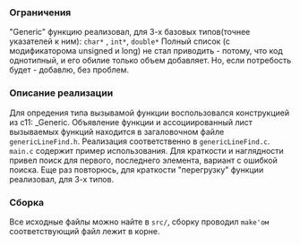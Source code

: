 ### Ограничения
"Generic" функцию реализовал, для 3-х базовых типов(точнее указателей к ним): `char*` , `int*`, `double*`
Полный список (с модификаторома unsigned и long) не стал приводить - потому, что код однотипный, и его обилие только объем добавляет. 
Но, если потребость будет - добавлю, без проблем.

### Описание реализации
Для опредения типа вызывамой функции воспользовался конструкцией из c11: \_Generic.
Объявление функции и ассоциированный лист вызываемых функций находится в загаловочном файле `genericLineFind.h`.
Реализация соответственно в `genericLineFind.c`.
`main.c` содержит пример использования. Для краткости и наглядности привел поиск для первого, последнего элемента, вариант с ошибкой поиска. Еще раз повторюсь, для краткости "перегрузку" функции реализовал, для 3-х типов. 

### Сборка
Все исходные файлы можно найте в `src/`, сборку проводил `make'ом` соответствующий файл лежит в корне.